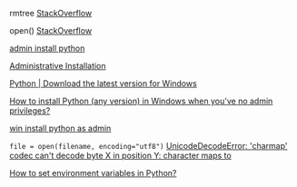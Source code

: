 rmtree [StackOverflow](https://stackoverflow.com/questions/37830326/how-to-avoid-windowserror-error-5-access-is-denied)

open() [StackOverflow](https://stackoverflow.com/questions/22621056/reading-a-text-file-and-moving-files-from-it-to-a-directory)

[admin install python](https://stackoverflow.com/questions/2678702/install-python-2-6-without-using-installer-on-win32/2684631#2684631)

[Administrative Installation](https://learn.microsoft.com/en-us/windows/win32/msi/administrative-installation?redirectedfrom=MSDN)

[Python | Download the latest version for Windows](https://www.python.org/downloads/)

[How to install Python (any version) in Windows when you've no admin privileges?](https://stackoverflow.com/questions/33876657/how-to-install-python-any-version-in-windows-when-youve-no-admin-privileges)

[win install python as admin](https://www.google.com/search?q=win+install+python+as+admin&rlz=1C1YTUH_enIE1084IE1084&oq=win+install+python+as+admin&gs_lcrp=EgZjaHJvbWUyBggAEEUYOTIICAEQABgWGB4yDQgCEAAYhgMYgAQYigUyDQgDEAAYhgMYgAQYigUyDQgEEAAYhgMYgAQYigXSAQg2NTc1ajBqN6gCALACAA&sourceid=chrome&ie=UTF-8)

`file = open(filename, encoding="utf8")` [UnicodeDecodeError: 'charmap' codec can't decode byte X in position Y: character maps to <undefined>](https://stackoverflow.com/questions/9233027/unicodedecodeerror-charmap-codec-cant-decode-byte-x-in-position-y-character)

[How to set environment variables in Python?](https://stackoverflow.com/questions/5971312/how-to-set-environment-variables-in-python)